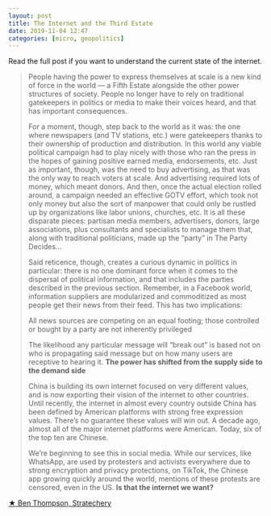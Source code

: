 ```yaml
---
layout: post
title: The Internet and the Third Estate
date: 2019-11-04 12:47
categories: [micro, geopolitics]
---
```

Read the full post if you want to understand the current state of the internet.

> People having the power to express themselves at scale is a new kind of force in the world — a Fifth Estate alongside the other power structures of society. People no longer have to rely on traditional gatekeepers in politics or media to make their voices heard, and that has important consequences. 
>
> For a moment, though, step back to the world as it was: the one where newspapers (and TV stations, etc.) were gatekeepers thanks to their ownership of production and distribution. In this world any viable political campaign had to play nicely with those who ran the press in the hopes of gaining positive earned media, endorsements, etc. Just as important, though, was the need to buy advertising, as that was the only way to reach voters at scale. And advertising required lots of money, which meant donors. And then, once the actual election rolled around, a campaign needed an effective GOTV effort, which took not only money but also the sort of manpower that could only be rustled up by organizations like labor unions, churches, etc. It is all these disparate pieces: partisan media members, advertisers, donors, large associations, plus consultants and specialists to manage them that, along with traditional politicians, made up the “party” in The Party Decides…
>
> Said reticence, though, creates a curious dynamic in politics in particular: there is no one dominant force when it comes to the dispersal of political information, and that includes the parties described in the previous section. Remember, in a Facebook world, information suppliers are modularized and commoditized as most people get their news from their feed. This has two implications:
>
>All news sources are competing on an equal footing; those controlled or bought by a party are not inherently privileged
>
>The likelihood any particular message will “break out” is based not on who is propagating said message but on how many users are receptive to hearing it. **The power has shifted from the supply side to the demand side**
>
> China is building its own internet focused on very different values, and is now exporting their vision of the internet to other countries. Until recently, the internet in almost every country outside China has been defined by American platforms with strong free expression values. There’s no guarantee these values will win out. A decade ago, almost all of the major internet platforms were American. Today, six of the top ten are Chinese.
>
> We’re beginning to see this in social media. While our services, like WhatsApp, are used by protesters and activists everywhere due to strong encryption and privacy protections, on TikTok, the Chinese app growing quickly around the world, mentions of these protests are censored, even in the US. **Is that the internet we want?** 

[★ Ben Thompson, Stratechery](https://stratechery.com/2019/the-internet-and-the-third-estate/)